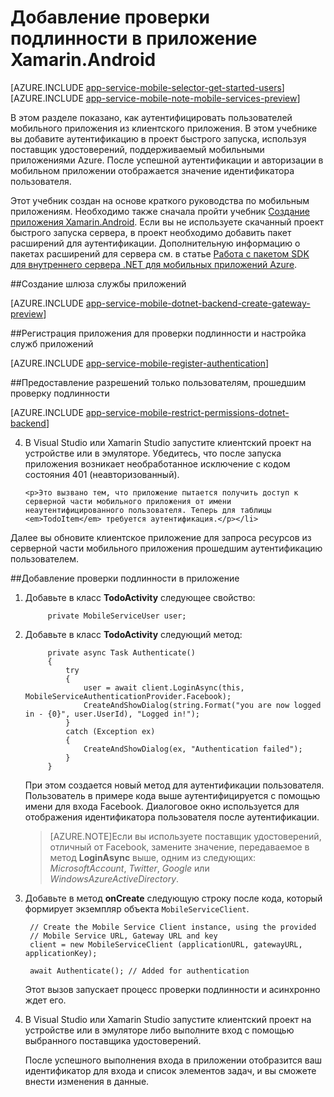 <properties 
	pageTitle="Начало работы с проверкой подлинности для мобильных приложений Xamarin для Android" 
	description="Узнайте, как использовать мобильные приложения для проверки подлинности пользователей приложения Xamarin для Android с помощью разных поставщиков удостоверений, включая AAD, Google, Facebook, Twitter и Майкрософт." 
	services="app-service\mobile" 
	documentationCenter="xamarin" 
	authors="mattchenderson" 
	manager="dwrede" 
	editor=""/>

<tags 
	ms.service="app-service" 
	ms.workload="mobile" 
	ms.tgt_pltfrm="mobile-xamarin-android" 
	ms.devlang="dotnet" 
	ms.topic="article" 
	ms.date="08/27/2015" 
	ms.author="mahender"/>

# Добавление проверки подлинности в приложение Xamarin.Android

[AZURE.INCLUDE [app-service-mobile-selector-get-started-users](../../includes/app-service-mobile-selector-get-started-users.md)]
&nbsp;  
[AZURE.INCLUDE [app-service-mobile-note-mobile-services-preview](../../includes/app-service-mobile-note-mobile-services-preview.md)]

В этом разделе показано, как аутентифицировать пользователей мобильного приложения из клиентского приложения. В этом учебнике вы добавите аутентификацию в проект быстрого запуска, используя поставщик удостоверений, поддерживаемый мобильными приложениями Azure. После успешной аутентификации и авторизации в мобильном приложении отображается значение идентификатора пользователя.

Этот учебник создан на основе краткого руководства по мобильным приложениям. Необходимо также сначала пройти учебник [Создание приложения Xamarin.Android]. Если вы не используете скачанный проект быстрого запуска сервера, в проект необходимо добавить пакет расширений для аутентификации. Дополнительную информацию о пакетах расширений для сервера см. в статье [Работа с пакетом SDK для внутреннего сервера .NET для мобильных приложений Azure](app-service-mobile-dotnet-backend-how-to-use-server-sdk.md).

##<a name="create-gateway"></a>Создание шлюза службы приложений

[AZURE.INCLUDE [app-service-mobile-dotnet-backend-create-gateway-preview](../../includes/app-service-mobile-dotnet-backend-create-gateway-preview.md)]

##<a name="register"></a>Регистрация приложения для проверки подлинности и настройка служб приложений

[AZURE.INCLUDE [app-service-mobile-register-authentication](../../includes/app-service-mobile-register-authentication.md)]

##<a name="permissions"></a>Предоставление разрешений только пользователям, прошедшим проверку подлинности

[AZURE.INCLUDE [app-service-mobile-restrict-permissions-dotnet-backend](../../includes/app-service-mobile-restrict-permissions-dotnet-backend.md)]

<ol start="4">
<li><p>В Visual Studio или Xamarin Studio запустите клиентский проект на устройстве или в эмуляторе. Убедитесь, что после запуска приложения возникает необработанное исключение с кодом состояния 401 (неавторизованный).</p>
   
   	<p>Это вызвано тем, что приложение пытается получить доступ к серверной части мобильного приложения от имени неаутентифицированного пользователя. Теперь для таблицы <em>TodoItem</em> требуется аутентификация.</p></li>
</ol>

Далее вы обновите клиентское приложение для запроса ресурсов из серверной части мобильного приложения прошедшим аутентификацию пользователем.

##<a name="add-authentication"></a>Добавление проверки подлинности в приложение

1. Добавьте в класс **TodoActivity** следующее свойство:

			private MobileServiceUser user;

2. Добавьте в класс **TodoActivity** следующий метод:

	        private async Task Authenticate()
	        {
	            try
	            {
	                user = await client.LoginAsync(this, MobileServiceAuthenticationProvider.Facebook);
	                CreateAndShowDialog(string.Format("you are now logged in - {0}", user.UserId), "Logged in!");
	            }
	            catch (Exception ex)
	            {
	                CreateAndShowDialog(ex, "Authentication failed");
	            }
	        }

    При этом создается новый метод для аутентификации пользователя. Пользователь в примере кода выше аутентифицируется с помощью имени для входа Facebook. Диалоговое окно используется для отображения идентификатора пользователя после аутентификации.

    > [AZURE.NOTE]Если вы используете поставщик удостоверений, отличный от Facebook, замените значение, передаваемое в метод **LoginAsync** выше, одним из следующих: _MicrosoftAccount_, _Twitter_, _Google_ или _WindowsAzureActiveDirectory_.

3. Добавьте в метод **onCreate** следующую строку после кода, который формирует экземпляр объекта `MobileServiceClient`.

		// Create the Mobile Service Client instance, using the provided
		// Mobile Service URL, Gateway URL and key
		client = new MobileServiceClient (applicationURL, gatewayURL, applicationKey);
		
		await Authenticate(); // Added for authentication

	Этот вызов запускает процесс проверки подлинности и асинхронно ждет его.


4. В Visual Studio или Xamarin Studio запустите клиентский проект на устройстве или в эмуляторе либо выполните вход с помощью выбранного поставщика удостоверений.

   	После успешного выполнения входа в приложении отобразится ваш идентификатор для входа и список элементов задач, и вы сможете внести изменения в данные.


<!-- URLs. -->
[Submit an app page]: http://go.microsoft.com/fwlink/p/?LinkID=266582
[My Applications]: http://go.microsoft.com/fwlink/p/?LinkId=262039

[Создание приложения Xamarin.Android]: app-service-mobile-dotnet-backend-xamarin-android-get-started-preview.md

[Azure Management Portal]: https://portal.azure.com
 

<!---HONumber=Oct15_HO3-->